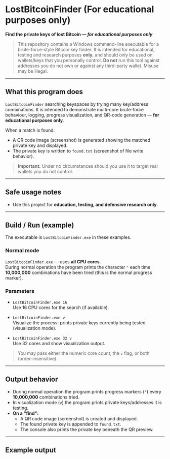 # LostBitcoinFinder (For educational purposes only)

**Find the private keys of lost Bitcoin — *for educational purposes only***  
> This repository contains a Windows command-line executable for a brute-force-style Bitcoin key finder. It is intended for educational, testing and research purposes **only**, and should only be used on wallets/keys that you personally control. **Do not** run this tool against addresses you do not own or against any third-party wallet. Misuse may be illegal.

---

## What this program does
`LostBitcoinFinder` searching keyspaces by trying many key/address combinations. It is intended to demonstrate multi-core brute-force behaviour, logging, progress visualization, and QR-code generation — **for educational purposes only**.

When a match is found:
- A QR code image (screenshot) is generated showing the matched private key and displayed.
- The private key is written to `found.txt` (screenshot of file write behavior).

> **Important:** Under no circumstances should you use it to target real wallets you do not control.

---

## Safe usage notes
- Use this project for **education, testing, and defensive research only**.

---

## Build / Run (example)
The executable is `LostBitcoinFinder.exe` in these examples.

### Normal mode
`LostBitcoinFinder.exe` — uses **all CPU cores**.  
During normal operation the program prints the character `°` each time **10,000,000** combinations have been tried (this is the normal progress marker).

### Parameters
- `LostBitcoinFinder.exe 16`  
  Use 16 CPU cores for the search (if available).

- `LostBitcoinFinder.exe v`  
  Visualize the process: prints private keys currently being tested (visualization mode).

- `LostBitcoinFinder.exe 32 v`  
  Use 32 cores and show visualization output.

> You may pass either the numeric core count, the `v` flag, or both (order-insensitive).

---

## Output behavior
- During normal operation the program prints progress markers (`°`) every **10,000,000** combinations tried.
- In visualization mode (`v`) the program prints private keys/addresses it is testing.
- **On a "find":**
  - A QR code image (screenshot) is created and displayed.
  - The found private key is appended to `found.txt`.
  - The console also prints the private key beneath the QR preview.


---

## Example output
